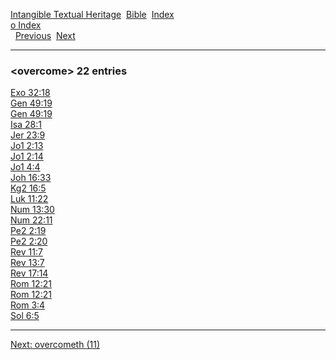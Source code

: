 [Intangible Textual Heritage](../../index)  [Bible](../index) 
[Index](index)   
[o Index](_o_)  
  [Previous](c08134)  [Next](c08136) 

------------------------------------------------------------------------

### &lt;overcome&gt; 22 entries

[Exo 32:18](../kjv/exo032.htm#018)  
[Gen 49:19](../kjv/gen049.htm#019)  
[Gen 49:19](../kjv/gen049.htm#019)  
[Isa 28:1](../kjv/isa028.htm#001)  
[Jer 23:9](../kjv/jer023.htm#009)  
[Jo1 2:13](../kjv/jo1002.htm#013)  
[Jo1 2:14](../kjv/jo1002.htm#014)  
[Jo1 4:4](../kjv/jo1004.htm#004)  
[Joh 16:33](../kjv/joh016.htm#033)  
[Kg2 16:5](../kjv/kg2016.htm#005)  
[Luk 11:22](../kjv/luk011.htm#022)  
[Num 13:30](../kjv/num013.htm#030)  
[Num 22:11](../kjv/num022.htm#011)  
[Pe2 2:19](../kjv/pe2002.htm#019)  
[Pe2 2:20](../kjv/pe2002.htm#020)  
[Rev 11:7](../kjv/rev011.htm#007)  
[Rev 13:7](../kjv/rev013.htm#007)  
[Rev 17:14](../kjv/rev017.htm#014)  
[Rom 12:21](../kjv/rom012.htm#021)  
[Rom 12:21](../kjv/rom012.htm#021)  
[Rom 3:4](../kjv/rom003.htm#004)  
[Sol 6:5](../kjv/sol006.htm#005)  

------------------------------------------------------------------------

[Next: overcometh (11)](c08136)
